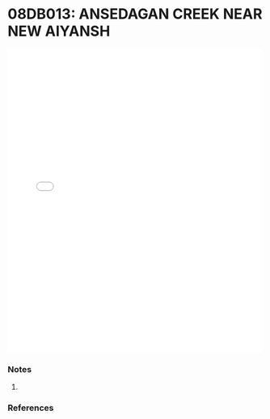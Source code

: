 # 08DB013: ANSEDAGAN CREEK NEAR NEW AIYANSH

<iframe src="/_static/stations/08DB013_fdc.html" width="100%" height="600" frameborder="0"></iframe>

### Notes
1. 

### References

